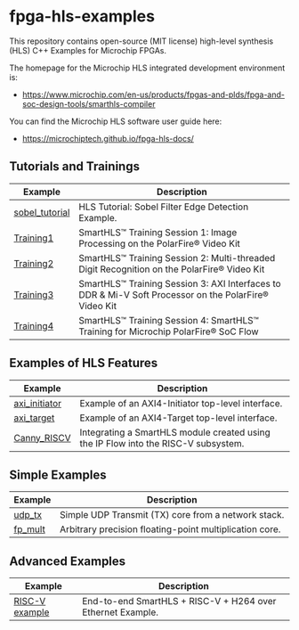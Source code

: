 # fpga-hls-examples
This repository contains open-source (MIT license) high-level synthesis (HLS) C++ Examples for Microchip FPGAs. 

The homepage for the Microchip HLS integrated development environment is:
 - https://www.microchip.com/en-us/products/fpgas-and-plds/fpga-and-soc-design-tools/smarthls-compiler

You can find the Microchip HLS software user guide here:
 - https://microchiptech.github.io/fpga-hls-docs/

## Tutorials and Trainings
Example | Description
--------|------------
[sobel_tutorial](./sobel_tutorial)|HLS Tutorial: Sobel Filter Edge Detection Example.
[Training1](./Training1)|SmartHLS™ Training Session 1: Image Processing on the PolarFire® Video Kit 
[Training2](./Training2)|SmartHLS™ Training Session 2: Multi-threaded Digit Recognition on the PolarFire® Video Kit 
[Training3](./Training3)|SmartHLS™ Training Session 3: AXI Interfaces to DDR & Mi-V Soft Processor on the PolarFire® Video Kit 
[Training4](./Training4)|SmartHLS™ Training Session 4: SmartHLS™ Training for Microchip PolarFire® SoC Flow  

## Examples of HLS Features

Example | Description
--------|------------
[axi_initiator](./axi_initiator)|Example of an AXI4-Initiator top-level interface.
[axi_target](./axi_target)|Example of an AXI4-Target top-level interface.
[Canny_RISCV](./Canny_RISCV)|Integrating a SmartHLS module created using the IP Flow into the RISC-V subsystem.

## Simple Examples
Example | Description
--------|------------
[udp_tx](./udp_tx)|Simple UDP Transmit (TX) core from a network stack.
[fp_mult](./fp_mult)|Arbitrary precision floating-point multiplication core.

## Advanced Examples
Example | Description
--------|------------
[RISC-V example](./risc-v-demo)|End-to-end SmartHLS + RISC-V + H264 over Ethernet Example.
